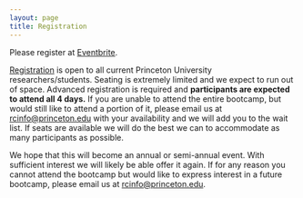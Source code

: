 ```yaml
---
layout: page
title: Registration
---
```


Please register at [Eventbrite](https://www.eventbrite.com/e/princeton-research-computing-bootcamp-tickets-49565867845).

[Registration](https://www.eventbrite.com/e/princeton-research-computing-bootcamp-tickets-49565867845) is open to all current Princeton University researchers/students.  Seating is extremely limited and we expect to run out of space.  Advanced registration is required and **participants are expected to attend all 4 days.**  If you are unable to attend the entire bootcamp, but would still like to attend a portion of it, please email us at [rcinfo@princeton.edu](mailto:rcinfo@princeton.edu) with your availability and we will add you to the wait list. If seats are available we will do the best we can to accommodate as many participants as possible.


We hope that this will become an annual or semi-annual event. With sufficient interest we will likely be able offer it again. If for any reason you cannot attend the bootcamp but would like to express interest in a future bootcamp, please email us at [rcinfo@princeton.edu](mailto:rcinfo@princeton.edu).
